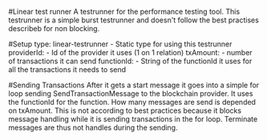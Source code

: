 #Linear test runner
A testrunner for the performance testing tool. 
This testrunner is a simple burst testrunner and doesn't follow the best practises describeb for non blocking.

#Setup
    type: linear-testrunner - Static type for using this testrunner
    providerId:  - Id of the provider it uses (1 on 1 relation)
    txAmount: - number of transactions it can send
    functionId: - String of the functionId it uses for all the transactions it needs to send
    
#Sending Transactions
After it gets a start message it goes into a simple for loop sending SendTransactionMessage to the blockchain provider. 
It uses the functionId for the function. How many messages are send is depended on txAmount.
This is not according to best practices because it blocks message handling while it is sending transactions in the for loop. 
Terminate messages are thus not handles during the sending.